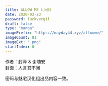 ```yaml
---
title: ALLOW ME（小说）
date: 2020-03-23
password: fuckvergil
draft: false
type: "manga"
imagePrefix: "https://mayday44.xyz/allowme/"  
imageCount: 81
imageExt: ".png" 
startIndex: 0
---
```

作者：封泽 & 谢随安   
封面：人言君不闻

密码与魅宅汉化组出品内容一致。 
